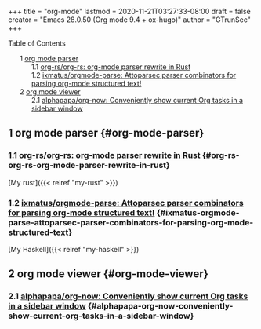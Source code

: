 +++
title = "org-mode"
lastmod = 2020-11-21T03:27:33-08:00
draft = false
creator = "Emacs 28.0.50 (Org mode 9.4 + ox-hugo)"
author = "GTrunSec"
+++

<style>
  .ox-hugo-toc ul {
    list-style: none;
  }
</style>
<div class="ox-hugo-toc toc">
<div></div>

<div class="heading">Table of Contents</div>

- <span class="section-num">1</span> [org mode parser](#org-mode-parser)
    - <span class="section-num">1.1</span> [org-rs/org-rs: org-mode parser rewrite in Rust](#org-rs-org-rs-org-mode-parser-rewrite-in-rust)
    - <span class="section-num">1.2</span> [ixmatus/orgmode-parse: Attoparsec parser combinators for parsing org-mode structured text!](#ixmatus-orgmode-parse-attoparsec-parser-combinators-for-parsing-org-mode-structured-text)
- <span class="section-num">2</span> [org mode viewer](#org-mode-viewer)
    - <span class="section-num">2.1</span> [alphapapa/org-now: Conveniently show current Org tasks in a sidebar window](#alphapapa-org-now-conveniently-show-current-org-tasks-in-a-sidebar-window)

</div>
<!--endtoc-->



## <span class="section-num">1</span> org mode parser {#org-mode-parser}


### <span class="section-num">1.1</span> [org-rs/org-rs: org-mode parser rewrite in Rust](https://github.com/org-rs/org-rs) {#org-rs-org-rs-org-mode-parser-rewrite-in-rust}

[My rust]({{< relref "my-rust" >}})


### <span class="section-num">1.2</span> [ixmatus/orgmode-parse: Attoparsec parser combinators for parsing org-mode structured text!](https://github.com/ixmatus/orgmode-parse) {#ixmatus-orgmode-parse-attoparsec-parser-combinators-for-parsing-org-mode-structured-text}

[My Haskell]({{< relref "my-haskell" >}})


## <span class="section-num">2</span> org mode viewer {#org-mode-viewer}


### <span class="section-num">2.1</span> [alphapapa/org-now: Conveniently show current Org tasks in a sidebar window](https://github.com/alphapapa/org-now) {#alphapapa-org-now-conveniently-show-current-org-tasks-in-a-sidebar-window}
